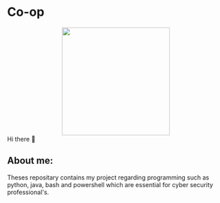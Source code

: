 # Co-op
<div id="header" align="center">
  <img src="https://media2.giphy.com/media/3kPDmoWdBpQPNhCnUG/giphy.gif" width="250"/>
</div>
Hi there 👋

## About me:
Theses repositary contains my project regarding programming such as python, java, bash and powershell which are essential for cyber security professional's.
